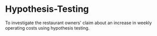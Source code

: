 # Hypothesis-Testing
To investigate the restaurant owners' claim about an increase in weekly operating costs using hypothesis testing.
